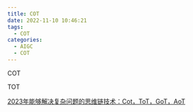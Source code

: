```yaml
---
title: COT
date: 2022-11-10 10:46:21
tags:
  - COT
categories: 
  - AIGC
  - COT  
---
```


<p></p>
<!-- more -->



COT

TOT



[2023年能够解决复杂问题的思维链技术：Cot，ToT，GoT，AoT](https://zhuanlan.zhihu.com/p/654034193)

